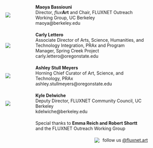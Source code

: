 <style>
.row {
  display: flex;
  flex-wrap: wrap;
  max-width: 1200px;
  margin: 0 auto;
  align-items: center;
}

.column-image {
  flex: 1;
  padding: 10px;
}

.column-caption {
  flex: 3;
  padding: 10px;
}

img {
  max-width: 111px;
  max-height: 111px;
  width: auto;
  height: auto;
  display: block;
  margin-left: auto;
  margin-right: auto;
}

@media screen and (max-width: 600px) {
  .column-image,
  .column-caption {
    flex: 100%;
  }
}
</style>

<div class="row">
  <div class="column-image">
    <figure>
      <img src="https://fluxnetart.github.io/images/Maoya.png">
    </figure>
  </div>
  <div class="column-caption">
    <figcaption><b>Maoya Bassiouni</b><br>
      Director, <i>flux</i><b>Art</b> and Chair, FLUXNET Outreach Working Group, UC Berkeley<br>
      maoya@berkeley.edu</figcaption>
  </div>
</div>

<div class="row">
  <div class="column-image">
    <figure>
      <img src="https://fluxnetart.github.io/images/Carly.jpg">
    </figure>
  </div>
  <div class="column-caption">
    <figcaption><b>Carly Lettero</b><br>
      Associate Director of Arts, Science, Humanities, and Technology Integration, PRAx and Program Manager, Spring Creek Project<br>
      carly.lettero@oregonstate.edu</figcaption>
  </div>
</div>

<div class="row">
  <div class="column-image">
    <figure>
      <img src="https://fluxnetart.github.io/images/Ashley.jpg">
    </figure>
  </div>
  <div class="column-caption">
    <figcaption><b>Ashley Stull Meyers</b><br>
      Horning Chief Curator of Art, Science, and Technology, PRAx<br>
      ashley.stullmeyers@oregonstate.edu</figcaption>
  </div>
</div>

<div class="row">
  <div class="column-image">
    <figure>
      <img src="https://fluxnetart.github.io/images/Kyle.png">
    </figure>
  </div>
  <div class="column-caption">
    <figcaption><b>Kyle Delwiche</b><br>
      Deputy Director, FLUXNET Community Council, UC Berkeley<br>
      kdelwiche@berkeley.edu<br></figcaption>
  </div>
</div>

<div class="row">
  <div class="column-image">
    <figure>
    </figure>
  </div>
  <div class="column-caption">
    <figcaption>Special thanks to <b>Emma Reich and Robert Shortt</b> and the FLUXNET Outreach Working Group</figcaption>
  </div>
</div>

<div style="display: flex; align-items: center; justify-content: center; padding-top: 10px;">
  <img src="https://fluxnetart.github.io/images/insta.png" style="margin-right: 10px;">
  <p style="margin: 0;">follow us <a href="https://www.instagram.com/fluxnet.art/">@fluxnet.art</a></p>
</div>